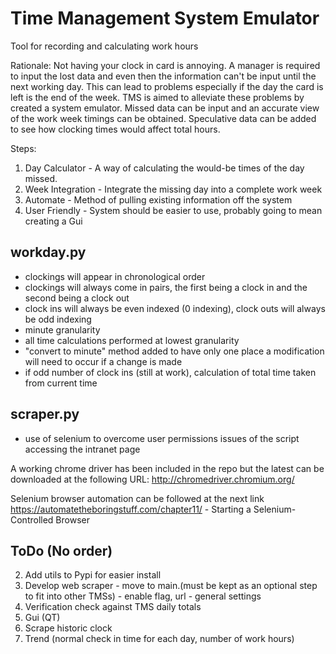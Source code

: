 # Time Management System Emulator
Tool for recording and calculating work hours

Rationale: Not having your clock in card is annoying. A manager is required to input the lost data and even then the information can't be input until the next working day. This can lead to problems especially if the day the card is left is the end of the week. TMS is aimed to alleviate these problems by created a system emulator. Missed data can be input and an accurate view of the work week timings can be obtained. Speculative data can be added to see how clocking times would affect total hours.

Steps:
1. Day Calculator - A way of calculating the would-be times of the day missed.
2. Week Integration - Integrate the missing day into a complete work week
3. Automate - Method of pulling existing information off the system
4. User Friendly - System should be easier to use, probably going to mean creating a Gui

## workday.py
- clockings will appear in chronological order
- clockings will always come in pairs, the first being a clock in and the second being a clock out
- clock ins will always be even indexed (0 indexing), clock outs will always be odd indexing
- minute granularity
- all time calculations performed at lowest granularity
- "convert to minute" method added to have only one place a modification will need to occur if a change is made
- if odd number of clock ins (still at work), calculation of total time taken from current time

## scraper.py
- use of selenium to overcome user permissions issues of the script accessing the intranet page

A working chrome driver has been included in the repo but the latest can be downloaded at the following URL:
http://chromedriver.chromium.org/

Selenium browser automation can be followed at the next link
https://automatetheboringstuff.com/chapter11/ - Starting a Selenium-Controlled Browser


## ToDo (No order)
2. Add utils to Pypi for easier install
4. Develop web scraper - move to main.(must be kept as an optional step to fit into other TMSs) - enable flag, url - general settings
5. Verification check against TMS daily totals
6. Gui (QT)
7. Scrape historic clock
8. Trend (normal check in time for each day, number of work hours)
